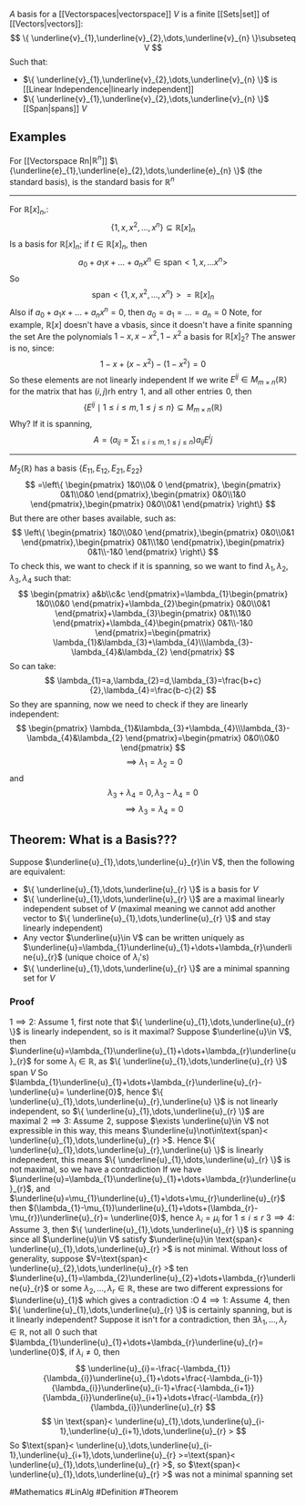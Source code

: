 *A* basis for a [[Vectorspaces|vectorspace]] $V$ is a finite [[Sets|set]] of [[Vectors|vectors]]:
$$
\{ \underline{v}_{1},\underline{v}_{2},\dots,\underline{v}_{n} \}\subseteq V
$$
Such that:
- $\{ \underline{v}_{1},\underline{v}_{2},\dots,\underline{v}_{n} \}$ is [[Linear Independence|linearly independent]]
- $\{ \underline{v}_{1},\underline{v}_{2},\dots,\underline{v}_{n} \}$ [[Span|spans]] $V$
## Examples
For [[Vectorspace Rn|$\mathbb{R}^{n}$]] $\{\underline{e}_{1},\underline{e}_{2},\dots,\underline{e}_{n} \}$ (the standard basis), is the standard basis for $\mathbb{R}^{n}$
___
For $\mathbb{R}[x]_{n}$,:
$$
\{ 1,x,x^{2},\dots,x^{n} \}\subseteq \mathbb{R}[x]_{n}
$$
Is a basis for $\mathbb{R}[x]_{n}$; if $t\in\mathbb{R}[x]_{n}$, then 
$$
a_{0}+a_{1}x+\dots+a_{n}x^{n}\in \text{span}< 1,x,\dots x^{n} > 
$$
So 
$$
\text{span}< \{ 1,x,x^{2},\dots,x^{n} \} > =\mathbb{R}[x]_{n}
$$
Also if $a_{0}+a_{1}x+\dots+a_{n}x^{n}=0$, then $a_{0}=a_{1}=\dots=a_{n}=0$
Note, for example, $\mathbb{R}[x]$ doesn't have a vbasis, since it doesn't have a finite spanning the set
Are the polynomials $1-x,x-x^{2},1-x^{2}$ a basis for $\mathbb{R}[x]_{2}$? The answer is no, since:
$$
1-x+(x-x^{2})-(1-x^{2})=0
$$
So these elements are not linearly independent
If we write $E^{ij}\in M_{m\times n}(\mathbb{R})$ for the matrix that has $(i,j)$rh entry $\hspace{0pt}1$, and all other entries $\hspace{0pt}0$, then
$$
\{ E^{ij}\mid1\leq i\leq m,1\leq j\leq n \}\subseteq M_{m\times n}(\mathbb{R})
$$
Why? If it is spanning,
$$
A=\left( a_{ij}=\sum_{1\leq i \leq m,1\leq j\leq n} \right)a_{ij}E^ij 
$$
___
$M_{2}(\mathbb{R})$ has a basis $\{ E_{11},E_{12},E_{21},E_{22} \}$
$$
=\left\{  \begin{pmatrix}
1&0\\0& 0
\end{pmatrix}, \begin{pmatrix}
0&1\\0&0
\end{pmatrix},\begin{pmatrix}
0&0\\1&0
\end{pmatrix},\begin{pmatrix}
0&0\\0&1
\end{pmatrix} \right\}
$$
But there are other bases available, such as:
$$
\left\{  \begin{pmatrix}
1&0\\0&0
\end{pmatrix},\begin{pmatrix}
0&0\\0&1
\end{pmatrix},\begin{pmatrix}
0&1\\1&0
\end{pmatrix},\begin{pmatrix}
0&1\\-1&0
\end{pmatrix}  \right\}
$$
To check this, we want to check if it is spanning, so we want to find $\lambda_{1},\lambda_{2},\lambda_{3},\lambda_{4}$ such that:
$$
\begin{pmatrix}
a&b\\c&c
\end{pmatrix}=\lambda_{1}\begin{pmatrix}
1&0\\0&0
\end{pmatrix}+\lambda_{2}\begin{pmatrix}
0&0\\0&1
\end{pmatrix}+\lambda_{3}\begin{pmatrix}
0&1\\1&0
\end{pmatrix}+\lambda_{4}\begin{pmatrix}
0&1\\-1&0
\end{pmatrix}=\begin{pmatrix}
\lambda_{1}&\lambda_{3}+\lambda_{4}\\\lambda_{3}-\lambda_{4}&\lambda_{2}
\end{pmatrix}
$$
So can take:
$$
\lambda_{1}=a,\lambda_{2}=d,\lambda_{3}=\frac{b+c}{2},\lambda_{4}=\frac{b-c}{2}
$$
So they are spanning, now we need to check if they are linearly independent:
$$
\begin{pmatrix}
\lambda_{1}&\lambda_{3}+\lambda_{4}\\\lambda_{3}-\lambda_{4}&\lambda_{2}
\end{pmatrix}=\begin{pmatrix}
0&0\\0&0
\end{pmatrix}
$$
$$
\implies \lambda_{1}=\lambda_{2}=0
$$
and 
$$
\lambda_{3}+\lambda_{4}=0,\lambda_{3}-\lambda_{4}=0
$$
$$
\implies \lambda_{3}=\lambda_{4}=0
$$
## Theorem: What is a Basis???
Suppose $\underline{u}_{1},\dots,\underline{u}_{r}\in V$, then the following are equivalent:
- $\{ \underline{u}_{1},\dots,\underline{u}_{r} \}$ is a basis for $V$
- $\{ \underline{u}_{1},\dots,\underline{u}_{r} \}$ are a maximal linearly independent subset of $V$ (maximal meaning we cannot add another vector to $\{ \underline{u}_{1},\dots,\underline{u}_{r} \}$ and stay linearly independent)
- Any vector $\underline{u}\in V$ can be written uniquely as $\underline{u}=\lambda_{1}\underline{u}_{1}+\dots+\lambda_{r}\underline{u}_{r}$ (unique choice of $\lambda_{i}$'s)
- $\{ \underline{u}_{1},\dots,\underline{u}_{r} \}$ are a minimal spanning set for $V$
### Proof
$1\implies2$:
Assume $1$, first note that $\{ \underline{u}_{1},\dots,\underline{u}_{r} \}$ is linearly independent, so is it maximal? Suppose $\underline{u}\in V$, then $\underline{u}=\lambda_{1}\underline{u}_{1}+\dots+\lambda_{r}\underline{u}_{r}$ for some $\lambda_{i}\in\mathbb{R}$, as $\{ \underline{u}_{1},\dots,\underline{u}_{r} \}$ span $V$
So $\lambda_{1}\underline{u}_{1}+\dots+\lambda_{r}\underline{u}_{r}-\underline{u}= \underline{0}$, hence $\{ \underline{u}_{1},\dots,\underline{u}_{r},\underline{u} \}$ is not linearly independent, so $\{ \underline{u}_{1},\dots,\underline{u}_{r} \}$ are maximal
$2\implies 3$:
Assume $\hspace{0pt}2$, suppose $\exists \underline{u}\in V$ not expressible in this way, this means $\underline{u}\not\in\text{span}< \underline{u}_{1},\dots,\underline{u}_{r} >$. Hence $\{ \underline{u}_{1},\dots,\underline{u}_{r},\underline{u} \}$ is linearly indepnedent, this means $\{ \underline{u}_{1},\dots,\underline{u}_{r} \}$ is not maximal, so we have a contradiction
If we have $\underline{u}=\lambda_{1}\underline{u}_{1}+\dots+\lambda_{r}\underline{u}_{r}$, and $\underline{u}=\mu_{1}\underline{u}_{1}+\dots+\mu_{r}\underline{u}_{r}$ then $(\lambda_{1}-\mu_{1})\underline{u}_{1}+\dots+(\lambda_{r}-\mu_{r})\underline{u}_{r}= \underline{0}$, hence $\lambda_{i}=\mu_{i}$ for $1\leq i\leq r$
$3\implies 4$:
Assume $\hspace{0pt}3$, then $\{ \underline{u}_{1},\dots,\underline{u}_{r} \}$ is spanning since all $\underline{u}\in V$  satisfy $\underline{u}\in \text{span}< \underline{u}_{1},\dots,\underline{u}_{r} >$ is not minimal. Without loss of generality, suppose $V=\text{span}< \underline{u}_{2},\dots,\underline{u}_{r} >$ ten $\underline{u}_{1}=\lambda_{2}\underline{u}_{2}+\dots+\lambda_{r}\underline{u}_{r}$ or some $\lambda_{2},\dots,\lambda_{r} \in\mathbb{R}$, these are two different expressions for $\underline{u}_{1}$ which gives a contradiction :O
$4\implies1$:
Assume $\hspace{0pt}4$, then $\{ \underline{u}_{1},\dots,\underline{u}_{r} \}$ is certainly spanning, but is it linearly independent? Suppose it isn't for a contradiction, then $\exists\lambda_{1},\dots,\lambda _{r}\in\mathbb{R}$, not all $\hspace{0pt}0$ such that $\lambda_{1}\underline{u}_{1}+\dots+\lambda_{r}\underline{u}_{r}= \underline{0}$, if $\lambda _{i}\neq 0$, then 
$$
\underline{u}_{i}=-\frac{-\lambda_{1}}{\lambda_{i}}\underline{u}_{1}+\dots+\frac{-\lambda_{i-1}}{\lambda_{i}}\underline{u}_{i-1}+\frac{-\lambda_{i+1}}{\lambda_{i}}\underline{u}_{i+1}+\dots+\frac{-\lambda_{r}}{\lambda_{i}}\underline{u}_{r}
$$
$$
\in \text{span}< \underline{u}_{1},\dots,\underline{u}_{i-1},\underline{u}_{i+1},\dots,\underline{u}_{r} > 
$$
So $\text{span}< \underline{u},\dots,\underline{u}_{i-1},\underline{u}_{i+1},\dots,\underline{u}_{r} >=\text{span}< \underline{u}_{1},\dots,\underline{u}_{r} >$, so $\text{span}< \underline{u}_{1},\dots,\underline{u}_{r} >$ was not a minimal spanning set

#Mathematics #LinAlg #Definition #Theorem 